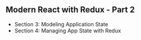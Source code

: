Modern React with Redux - Part 2
---------------------------

- Section 3: Modeling Application State
- Section 4: Managing App State with Redux


